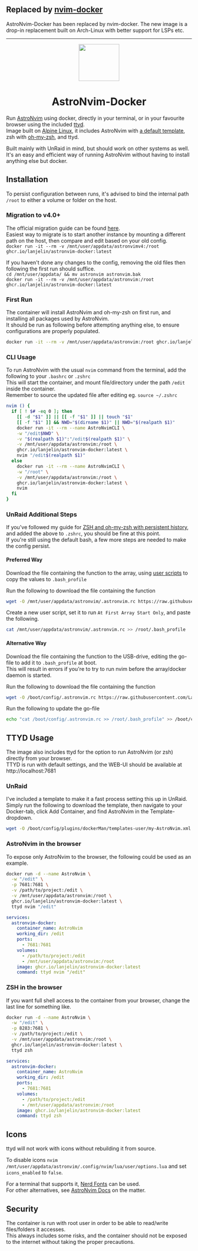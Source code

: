 ## Replaced by [nvim-docker](https://github.com/lanjelin/nvim-docker)
AstroNvim-Docker has been replaced by nvim-docker. The new image is a drop-in replacement built on Arch-Linux with better support for LSPs etc.

---

<div align="center" id="madewithlua">
    <img src="https://astronvim.com/logo/astronvim.svg" width="110", height="100">
</div>

<h1 align="center">AstroNvim-Docker</h1>

Run [AstroNvim](https://astronvim.com/) using docker, directly in your terminal, or in your favourite browser using the included [ttyd](https://github.com/tsl0922/ttyd).  
Image built on [Alpine Linux](https://hub.docker.com/_/alpine), it includes AstroNvim with [a default template](https://github.com/AstroNvim/template), zsh with [oh-my-zsh](https://ohmyz.sh/), and ttyd.

Built mainly with UnRaid in mind, but should work on other systems as well.  
It's an easy and efficient way of running AstroNvim without having to install anything else but docker.

## Installation

To persist configuration between runs, it's advised to bind the internal path `/root` to either a volume or folder on the host.

### Migration to v4.0+

The official migration guide can be found [here](https://docs.astronvim.com/configuration/v4_migration/).  
Easiest way to migrate is to start another instance by mounting a different path on the host, then compare and edit based on your old config.  
`docker run -it --rm -v /mnt/user/appdata/astronvimv4:/root ghcr.io/lanjelin/astronvim-docker:latest`

If you haven't done any changes to the config, removing the old files then following the first run should suffice.  
`cd /mnt/user/appdata/ && mv astronvim astronvim.bak`  
`docker run -it --rm -v /mnt/user/appdata/astronvim:/root ghcr.io/lanjelin/astronvim-docker:latest`

### First Run

The container will install AstroNvim and oh-my-zsh on first run, and installing all packages used by AstroNvim.  
It should be run as following before attempting anything else, to ensure configurations are properly populated.

```bash
docker run -it --rm -v /mnt/user/appdata/astronvim:/root ghcr.io/lanjelin/astronvim-docker:latest
```

### CLI Usage

To run AstroNvim with the usual `nvim` command from the terminal, add the following to your `.bashrc` or `.zshrc`  
This will start the container, and mount file/directory under the path `/edit` inside the container.  
Remember to source the updated file after editing eg. `source ~/.zshrc`

```bash
nvim () {
  if [ ! $# -eq 0 ]; then
    [[ -d "$1" ]] || [[ -f "$1" ]] || touch "$1"
    [[ -f "$1" ]] && NWD="$(dirname $1)" || NWD="$(realpath $1)"
    docker run -it --rm --name AstroNvimCLI \
    -w "/edit$NWD" \
    -v "$(realpath $1)":"/edit$(realpath $1)" \
    -v /mnt/user/appdata/astronvim:/root \
    ghcr.io/lanjelin/astronvim-docker:latest \
    nvim "/edit$(realpath $1)"
  else
    docker run -it --rm --name AstroNvimCLI \
    -w "/root" \
    -v /mnt/user/appdata/astronvim:/root \
    ghcr.io/lanjelin/astronvim-docker:latest \
    nvim
  fi
}
```

### UnRaid Additional Steps

If you've followed my guide for [ZSH and oh-my-zsh with persistent history](https://github.com/Lanjelin/unraid/tree/main/zsh-omz-persistent#zsh-and-oh-my-zsh-with-persistent-history), and added the above to `.zshrc`, you should be fine at this point.  
If you're still using the default bash, a few more steps are needed to make the config persist.

#### Preferred Way

Download the file containing the function to the array, using [user scripts](https://forums.unraid.net/topic/48286-plugin-ca-user-scripts/) to copy the values to `.bash_profile`

Run the following to download the file containing the function

```bash
wget -O /mnt/user/appdata/astronvim/.astronvim.rc https://raw.githubusercontent.com/Lanjelin/astronvim-docker/main/.astronvim.rc
```

Create a new user script, set it to run `At First Array Start Only`, and paste the following.

```bash
cat /mnt/user/appdata/astronvim/.astronvim.rc >> /root/.bash_profile
```

#### Alternative Way

Download the file containing the function to the USB-drive, editing the go-file to add it to `.bash_profile` at boot.  
This will result in errors if you're to try to run nvim before the array/docker daemon is started.

Run the following to download the file containing the function

```bash
wget -O /boot/config/.astronvim.rc https://raw.githubusercontent.com/Lanjelin/astronvim-docker/main/.astronvim.rc
```

Run the following to update the go-file

```bash
echo "cat /boot/config/.astronvim.rc >> /root/.bash_profile" >> /boot/config/go
```

## TTYD Usage

The image also includes ttyd for the option to run AstroNvim (or zsh) directly from your browser.  
TTYD is run with default settings, and the WEB-UI should be available at http://localhost:7681

### UnRaid

I've included a template to make it a fast process setting this up in UnRaid.  
Simply run the following to download the template, then navigate to your Docker-tab, click Add Container, and find AstroNvim in the Template-dropdown.

```bash
wget -O /boot/config/plugins/dockerMan/templates-user/my-AstroNvim.xml https://raw.githubusercontent.com/Lanjelin/docker-templates/main/lanjelin/astronvim.xml
```

### AstroNvim in the browser

To expose only AstroNvim to the browser, the following could be used as an example.

```bash
docker run -d --name AstroNvim \
  -w "/edit" \
  -p 7681:7681 \
  -v /path/to/project:/edit \
  -v /mnt/user/appdata/astronvim:/root \
  ghcr.io/lanjelin/astronvim-docker:latest \
  ttyd nvim "/edit"
```

```yaml
services:
  astronvim-docker:
    container_name: AstroNvim
    working_dir: /edit
    ports:
      - 7681:7681
    volumes:
      - /path/to/project:/edit
      - /mnt/user/appdata/astronvim:/root
    image: ghcr.io/lanjelin/astronvim-docker:latest
    command: ttyd nvim "/edit"
```

### ZSH in the browser

If you want full shell access to the container from your browser, change the last line for something like.

```bash
docker run -d --name AstroNvim \
  -w "/edit" \
  -p 8283:7681 \
  -v /path/to/project:/edit \
  -v /mnt/user/appdata/astronvim:/root \
  ghcr.io/lanjelin/astronvim-docker:latest \
  ttyd zsh
```

```yaml
services:
  astronvim-docker:
    container_name: AstroNvim
    working_dir: /edit
    ports:
      - 7681:7681
    volumes:
      - /path/to/project:/edit
      - /mnt/user/appdata/astronvim:/root
    image: ghcr.io/lanjelin/astronvim-docker:latest
    command: ttyd zsh
```

## Icons

ttyd will not work with icons without rebuilding it from source.

To disable icons `nvim /mnt/user/appdata/astronvim/.config/nvim/lua/user/options.lua` and set `icons_enabled` to `false`.

For a terminal that supports it, [Nerd Fonts](https://www.nerdfonts.com/font-downloads) can be used.  
For other alternatives, see [AstroNvim Docs](https://docs.astronvim.com/Recipes/icons) on the matter.

## Security

The container is run with root user in order to be able to read/write files/folders it accesses.  
This always includes some risks, and the container should not be exposed to the internet without taking the proper precautions.
